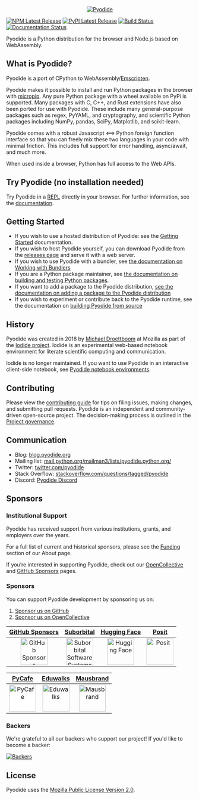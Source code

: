 <div align="center">
  <a href="https://github.com/pyodide/pyodide">
  <img src="./docs/_static/img/pyodide-logo-readme.png" alt="Pyodide">
  </a>
</div>

[![NPM Latest Release](https://img.shields.io/npm/v/pyodide)](https://www.npmjs.com/package/pyodide)
[![PyPI Latest Release](https://img.shields.io/pypi/v/pyodide-py.svg)](https://pypi.org/project/pyodide-py/)
[![Build Status](https://circleci.com/gh/pyodide/pyodide.png)](https://circleci.com/gh/pyodide/pyodide)
[![Documentation Status](https://readthedocs.org/projects/pyodide/badge/?version=stable)](https://pyodide.readthedocs.io/?badge=stable)

Pyodide is a Python distribution for the browser and Node.js based on WebAssembly.

## What is Pyodide?

Pyodide is a port of CPython to WebAssembly/[Emscripten](https://emscripten.org/).

Pyodide makes it possible to install and run Python packages in the browser with
[micropip](https://micropip.pyodide.org/). Any pure Python package with a wheel
available on PyPi is supported. Many packages with C, C++, and Rust extensions
have also been ported for use with Pyodide. These include many general-purpose
packages such as regex, PyYAML, and cryptography, and scientific Python packages
including NumPy, pandas, SciPy, Matplotlib, and scikit-learn.

Pyodide comes with a robust Javascript ⟺ Python foreign function interface so
that you can freely mix these two languages in your code with minimal friction.
This includes full support for error handling, async/await, and much more.

When used inside a browser, Python has full access to the Web APIs.

## Try Pyodide (no installation needed)

Try Pyodide in a
[REPL](https://pyodide.org/en/stable/console.html) directly in
your browser. For further information, see the
[documentation](https://pyodide.org/en/stable/).

## Getting Started

- If you wish to use a hosted distribution of Pyodide: see the [Getting
  Started](https://pyodide.org/en/stable/usage/quickstart.html) documentation.
- If you wish to host Pyodide yourself, you can download Pyodide from the [releases
  page](https://github.com/pyodide/pyodide/releases/) and serve it with a web server.
- If you wish to use Pyodide with a bundler, see [the documentation on Working with
  Bundlers](https://pyodide.org/en/stable/usage/working-with-bundlers.html)
- If you are a Python package maintainer, see [the documentation on building and testing Python
  packages](https://pyodide.org/en/stable/development/building-and-testing-packages.html).
- If you want to add a package to the Pyodide distribution, [see the documentation on adding
  a package to the Pyodide distribution](https://pyodide.org/en/stable/development/new-packages.html)
- If you wish to experiment or contribute back to the Pyodide runtime, see the documentation on
  [building Pyodide from source](https://pyodide.org/en/stable/development/building-from-sources.html)

## History

Pyodide was created in 2018 by [Michael Droettboom](https://github.com/mdboom)
at Mozilla as part of the [Iodide
project](https://github.com/iodide-project/iodide). Iodide is an experimental
web-based notebook environment for literate scientific computing and
communication.

Iodide is no longer maintained. If you want to use Pyodide in an interactive
client-side notebook, see [Pyodide notebook
environments](https://pyodide.org/en/stable/project/related-projects.html#notebook-environments-ides-repls).

## Contributing

Please view the [contributing
guide](https://pyodide.org/en/stable/development/contributing.html) for tips
on filing issues, making changes, and submitting pull requests. Pyodide is an
independent and community-driven open-source project. The decision-making
process is outlined in the [Project
governance](https://pyodide.org/en/stable/project/governance.html).

## Communication

- Blog: [blog.pyodide.org](https://blog.pyodide.org/)
- Mailing list: [mail.python.org/mailman3/lists/pyodide.python.org/](https://mail.python.org/mailman3/lists/pyodide.python.org/)
- Twitter: [twitter.com/pyodide](https://twitter.com/pyodide)
- Stack Overflow: [stackoverflow.com/questions/tagged/pyodide](https://stackoverflow.com/questions/tagged/pyodide)
- Discord: [Pyodide Discord](https://dsc.gg/pyodide)

## Sponsors

### Institutional Support

Pyodide has received support from various institutions, grants, and employers over the years.

For a full list of current and historical sponsors, please see the [Funding](https://pyodide.org/en/stable/project/about.html#funding) section of our About page.

If you’re interested in supporting Pyodide, check out our [OpenCollective](https://opencollective.com/pyodide) and [GitHub Sponsors](https://github.com/sponsors/pyodide) pages.

### Sponsors

You can support Pyodide development by sponsoring us on:

1. [Sponsor us on GitHub](https://github.com/sponsors/pyodide)
2. [Sponsor us on OpenCollective](https://opencollective.com/pyodide#sponsor)

|                                        [GitHub Sponsors](https://github.com/sponsors)                                        |                                              [Suborbital](https://suborbital.dev)                                               |                                         [Hugging Face](https://huggingface.co)                                          |                                          [Posit](https://posit.co)                                          |
| :--------------------------------------------------------------------------------------------------------------------------: | :-----------------------------------------------------------------------------------------------------------------------------: | :---------------------------------------------------------------------------------------------------------------------: | :---------------------------------------------------------------------------------------------------------: |
| <img src="https://github.githubassets.com/assets/GitHub-Mark-ea2971cee799.png" alt="GitHub Sponsors" width="72" height="72"> | <img src="https://avatars.githubusercontent.com/u/54323182?s=200&v=4" alt="Suborbital Software Systems" width="72" height="72"> | <img src="https://huggingface.co/front/assets/huggingface_logo-noborder.svg" alt="Hugging Face" width="72" height="72"> | <img src="https://posit.co/wp-content/uploads/2022/10/thumbnail-63.jpg" alt="Posit" width="72" height="72"> |

|                                            [PyCafe](https://py.cafe)                                            |                             [Eduwalks](https://opencollective.com/eduwalks)                             |                                  [Mausbrand](https://mausbrand.com)                                   |
| :-------------------------------------------------------------------------------------------------------------: | :-----------------------------------------------------------------------------------------------------: | :---------------------------------------------------------------------------------------------------: |
| <img src="https://py.cafe/logos/pycafe_logo.png" alt="PyCafe" width="72" height="72" style="background:white;"> | <img src="https://dummyimage.com/72x72/ffffff/000000.png&text=E" alt="Eduwalks" width="72" height="72"> | <img src="https://www.mausbrand.com/static/images/banner.jpg" alt="Mausbrand" width="72" height="72"> |

### Backers

We're grateful to all our backers who support our project! If you'd like to become a backer:

<a href="https://opencollective.com/pyodide#backers" target="_blank">
  <img src="https://opencollective.com/pyodide/backers.svg?width=890" alt="Backers">
</a>

## License

Pyodide uses the [Mozilla Public License Version
2.0](https://choosealicense.com/licenses/mpl-2.0/).
